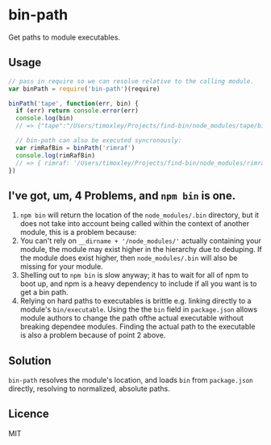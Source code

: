# bin-path

Get paths to module executables.

## Usage

```js
// pass in require so we can resolve relative to the calling module.
var binPath = require('bin-path')(require)

binPath('tape', function(err, bin) {
  if (err) return console.error(err)
  console.log(bin)
  // => {"tape":"/Users/timoxley/Projects/find-bin/node_modules/tape/bin/tape"}

  // bin-path can also be executed syncronously:
  var rimRafBin = binPath('rimraf')
  console.log(rimRafBin)
  // => { rimraf: '/Users/timoxley/Projects/find-bin/node_modules/rimraf/bin.js' })
})

```

## I've got, um, 4 Problems, and `npm bin` is one.

1. `npm bin` will return the location of the `node_modules/.bin` directory, but it does not take
into account being called within the context of another module, this is
a problem because:
2. You can't rely on `__dirname + '/node_modules/'` actually containing your
module, the module may exist higher in the hierarchy due to deduping.
If the module does exist higher, then `node_modules/.bin` will also be
missing for your module.
3. Shelling out to `npm bin` is slow anyway; it has to wait for all of
  npm to boot up, and npm is a heavy dependency to include if all you
want is to get a bin path.
4. Relying on hard paths to executables is brittle e.g. linking directly to a module's `bin/executable`. Using the
the `bin` field in `package.json` allows module authors to change the path ofthe actual executable
without breaking dependee modules. Finding the actual path to the executable is also a problem because of
point 2 above.

## Solution

`bin-path` resolves the module's location, and loads `bin` 
from `package.json` directly, resolving to normalized, absolute paths.

## Licence

MIT
